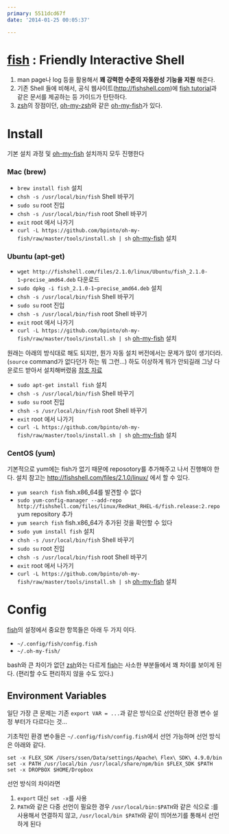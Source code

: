 ```yaml
---
primary: 5511dcd67f
date: '2014-01-25 00:05:37'

---
```


# [fish] : Friendly Interactive Shell

1. man page나 log 등을 활용해서 **꽤 강력한 수준의 자동완성 기능을 지원** 해준다.
1. 기존 Shell 들에 비해서, 공식 웹사이트(<http://fishshell.com>)에 [fish tutorial]과 같은 문서를 제공하는 등 가이드가 탄탄하다.
1. [zsh]의 장점이던, [oh-my-zsh]와 같은 [oh-my-fish]가 있다.


# Install

기본 설치 과정 및 [oh-my-fish] 설치까지 모두 진행한다

### Mac (brew)

- `brew install fish` 설치
- `chsh -s /usr/local/bin/fish` Shell 바꾸기
- `sudo su` root 진입
- `chsh -s /usr/local/bin/fish` root Shell 바꾸기
- `exit` root 에서 나가기
- `curl -L https://github.com/bpinto/oh-my-fish/raw/master/tools/install.sh | sh` [oh-my-fish] 설치

### Ubuntu (apt-get)

- `wget http://fishshell.com/files/2.1.0/linux/Ubuntu/fish_2.1.0-1~precise_amd64.deb` 다운로드
- `sudo dpkg -i fish_2.1.0-1~precise_amd64.deb` 설치
- `chsh -s /usr/local/bin/fish` Shell 바꾸기
- `sudo su` root 진입
- `chsh -s /usr/local/bin/fish` root Shell 바꾸기
- `exit` root 에서 나가기
- `curl -L https://github.com/bpinto/oh-my-fish/raw/master/tools/install.sh | sh` [oh-my-fish] 설치

원래는 아래의 방식대로 해도 되지만, 뭔가 자동 설치 버전에서는 문제가 많이 생기더라. (`source` command가 없다던가 하는 뭐 그런...) 하도 이상하게 뭐가 안되길래 그냥 다운로드 받아서 설치해버렸음 [참조 자료](http://hackercodex.com/guide/install-fish-shell-mac-ubuntu/)

- `sudo apt-get install fish` 설치
- `chsh -s /usr/local/bin/fish` Shell 바꾸기
- `sudo su` root 진입
- `chsh -s /usr/local/bin/fish` root Shell 바꾸기
- `exit` root 에서 나가기
- `curl -L https://github.com/bpinto/oh-my-fish/raw/master/tools/install.sh | sh` [oh-my-fish] 설치

### CentOS (yum)

기본적으로 yum에는 fish가 없기 때문에 reposotory를 추가해주고 나서 진행해야 한다. 설치 참고는 <http://fishshell.com/files/2.1.0/linux/> 에서 할 수 있다.

- `yum search fish` fish.x86_64를 발견할 수 없다
- `sudo yum-config-manager --add-repo http://fishshell.com/files/linux/RedHat_RHEL-6/fish.release:2.repo` yum repository 추가
- `yum search fish` fish.x86_64가 추가된 것을 확인할 수 있다
- `sudo yum install fish` 설치
- `chsh -s /usr/local/bin/fish` Shell 바꾸기
- `sudo su` root 진입
- `chsh -s /usr/local/bin/fish` root Shell 바꾸기
- `exit` root 에서 나가기
- `curl -L https://github.com/bpinto/oh-my-fish/raw/master/tools/install.sh | sh` [oh-my-fish] 설치


# Config

[fish]의 설정에서 중요한 항목들은 아래 두 가지 이다.

- `~/.config/fish/config.fish`
- `~/.oh-my-fish/`

bash와 큰 차이가 없던 [zsh]와는 다르게 [fish]는 사소한 부분들에서 꽤 차이를 보이게 된다. (편리할 수도 편리하지 않을 수도 있다.)

## Environment Variables

일단 가장 큰 문제는 기존 `export VAR = ...`과 같은 방식으로 선언하던 환경 변수 설정 부터가 다르다는 것...

기초적인 환경 변수들은 `~/.config/fish/config.fish`에서 선언 가능하며 선언 방식은 아래와 같다.

	set -x FLEX_SDK /Users/ssen/Data/settings/Apache\ Flex\ SDK\ 4.9.0/bin
	set -x PATH /usr/local/bin /usr/local/share/npm/bin $FLEX_SDK $PATH
	set -x DROPBOX $HOME/Dropbox

선언 방식의 차이라면

1. `export` 대신 `set -x`를 사용
1. `PATH`와 같은 다중 선언이 필요한 경우 `/usr/local/bin:$PATH`와 같은 식으로 :를 사용해서 연결하지 않고, `/usr/local/bin $PATH`와 같이 띄어쓰기를 통해서 선언하게 된다







[fish tutorial]: http://fishshell.com/docs/current/tutorial.html
[fish]: http://fishshell.com
[zsh]: zsh.md
[oh-my-fish]: https://github.com/bpinto/oh-my-fish
[oh-my-zsh]: https://github.com/robbyrussell/oh-my-zsh